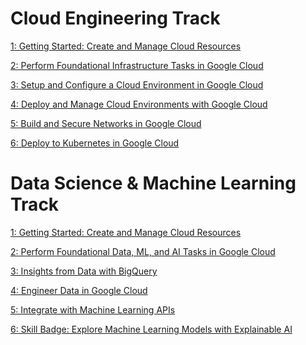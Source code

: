 <!DOCTYPE html>
<html>
<body>
    <h1>Cloud Engineering Track</h1>
    <p><a href="https://www.cloudskillsboost.google/public_profiles/9e918813-0fb2-4354-b38b-fb8780ee3aab/badges/1228511">1: Getting Started: Create and Manage Cloud Resources</a></p>
    <p><a href="https://www.cloudskillsboost.google/public_profiles/9e918813-0fb2-4354-b38b-fb8780ee3aab/badges/1243237">2: Perform Foundational Infrastructure Tasks in Google Cloud</a></p>       
    <p><a href="https://www.cloudskillsboost.google/public_profiles/9e918813-0fb2-4354-b38b-fb8780ee3aab/badges/1259558">3: Setup and Configure a Cloud Environment in Google Cloud</a></p> 
    <p><a href="https://www.cloudskillsboost.google/public_profiles/9e918813-0fb2-4354-b38b-fb8780ee3aab/badges/1304523">4: Deploy and Manage Cloud Environments with Google Cloud</a></p>           
    <p><a href="https://www.cloudskillsboost.google/public_profiles/9e918813-0fb2-4354-b38b-fb8780ee3aab/badges/1327048">5: Build and Secure Networks in Google Cloud</a></p>                 
    <p><a href="https://www.cloudskillsboost.google/public_profiles/9e918813-0fb2-4354-b38b-fb8780ee3aab/badges/1329455">6: Deploy to Kubernetes in Google Cloud</a></p>                            
    <h1>Data Science & Machine Learning Track</h1>
    <p><a href="https://www.cloudskillsboost.google/public_profiles/9e918813-0fb2-4354-b38b-fb8780ee3aab/badges/1228511">1: Getting Started: Create and Manage Cloud Resources</a></p> 
    <p><a href="https://www.cloudskillsboost.google/public_profiles/9e918813-0fb2-4354-b38b-fb8780ee3aab/badges/1336747">2: Perform Foundational Data, ML, and AI Tasks in Google Cloud</a></p> 	
    <p><a href="https://www.cloudskillsboost.google/public_profiles/9e918813-0fb2-4354-b38b-fb8780ee3aab/badges/1382876">3: Insights from Data with BigQuery</a></p>         
    <p><a href="https://www.cloudskillsboost.google/public_profiles/9e918813-0fb2-4354-b38b-fb8780ee3aab/badges/1408338">4: Engineer Data in Google Cloud</a></p>                                   
    <p><a href="https://www.cloudskillsboost.google/public_profiles/9e918813-0fb2-4354-b38b-fb8780ee3aab/badges/1407698">5: Integrate with Machine Learning APIs</a></p>                           
    <p><a href="https://www.cloudskillsboost.google/public_profiles/9e918813-0fb2-4354-b38b-fb8780ee3aab/badges/1416187">6: Skill Badge: Explore Machine Learning Models with Explainable AI</a></p>
</body>
</html>
